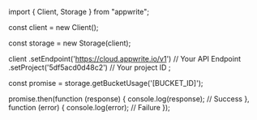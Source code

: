 import { Client, Storage } from "appwrite";

const client = new Client();

const storage = new Storage(client);

client
    .setEndpoint('https://cloud.appwrite.io/v1') // Your API Endpoint
    .setProject('5df5acd0d48c2') // Your project ID
;

const promise = storage.getBucketUsage('[BUCKET_ID]');

promise.then(function (response) {
    console.log(response); // Success
}, function (error) {
    console.log(error); // Failure
});